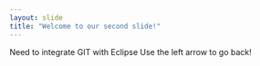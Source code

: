 ```yaml
---
layout: slide
title: "Welcome to our second slide!"
---
```

Need to integrate GIT with Eclipse
Use the left arrow to go back!
